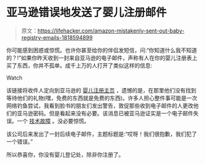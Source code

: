 # 亚马逊错误地发送了婴儿注册邮件

> 原文：<https://lifehacker.com/amazon-mistakenly-sent-out-baby-registry-emails-1818594899>

你可能感到困惑或惊慌。也许你甚至给你的伴侣发短信，问:“你知道什么我不知道的？!"如果你昨天收到一封来自亚马逊的电子邮件，声称有人在你的婴儿注册表上买了东西，你并不孤单。成千上万的人打开了类似这样的信息:

Watch

该链接将收件人定向到亚马逊的 [婴儿注册主页](https://www.amazon.com/baby-reg/homepage?asc_campaign=InlineText&asc_refurl=https://lifehacker.com/amazon-mistakenly-sent-out-baby-registry-emails-1818594899&asc_source=&tag=kinjalifehackerlink-20) ，遗憾的是，在那里他们没有找到等待他们的礼物(嘿，免费的东西就是免费的东西)。许多人担心整件事可能是一次网络钓鱼尝试，我看到脸书的朋友们发出警告，敦促那些收到电子邮件的人更改他们的亚马逊密码。但是看起来没有必要。该消息已被亚马逊证实是一个电子邮件失误。一个 [技术故障](https://gizmodo.com/amazon-ok-so-we-may-have-emailed-a-bunch-of-people-ab-1818567947) 。没必要惊慌。

该公司后来发出了一封后续电子邮件，主题标题是:“哎呀！我们很抱歉，我们犯了一个错误。”

所以恭喜你，你没有婴儿登记处，除非你注册了。